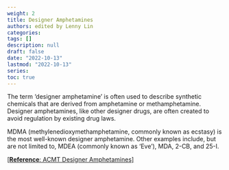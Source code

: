 ```yaml
---
weight: 2
title: Designer Amphetamines
authors: edited by Lenny Lin
categories: 
tags: []
description: null
draft: false
date: "2022-10-13"
lastmod: "2022-10-13"
series: 
toc: true
---
```


<!--more-->

The term ‘designer amphetamine’ is often used to describe synthetic chemicals that are derived from amphetamine or methamphetamine. Designer amphetamines, like other designer drugs, are often created to avoid regulation by existing drug laws.  

MDMA (methylenedioxymethamphetamine, commonly known as ecstasy) is the most well-known designer amphetamine.  Other examples include, but are not limited to, MDEA (commonly known as ‘Eve’), MDA, 2-CB, and 25-I.  

<a href = "https://www.acmt.net/Designer_Amphetamines.html" target="_blank" rel="noopener noreferrer">[**Reference**: ACMT Designer Amphetamines]</a>